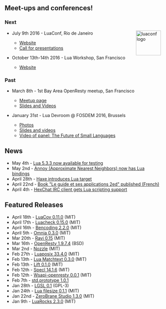 ## Meet-ups and conferences!

### Next

[<img src="http://luaconf.com/pub/luaconf.png" alt="luaconf logo" width="80px" style="float: right"/>](http://luaconf.com)

* July 9th 2016 - LuaConf, Rio de Janeiro
     * [Website](http://luaconf.com)
     * [Call for presentations](http://bit.ly/1Q5pjXM)

* October 13th-14th 2016 - Lua Workshop, San Francisco
     * [Website](https://www.lua.org/wshop16.html)

### Past

* March 8th - 1st Bay Area OpenResty meetup, San Francisco
     * [Meetup page](http://www.meetup.com/Bay-Area-OpenResty-Meetup/)
     * [Slides and Videos](https://groups.google.com/d/msg/openresty-en/AoHxk8setFo/Ks0v4p-HEAAJ)

* January 31st - Lua Devroom @ FOSDEM 2016, Brussels
     * [Photos](https://goo.gl/photos/gSiwFvG9Xva8uEiJ9)
     * [Slides and videos](https://fosdem.org/2016/schedule/track/lua/)
     * [Video of panel: The Future of Small Languages](https://fosdem.org/2016/schedule/event/future_guile_lua/)


## News

* May 4th - [Lua 5.3.3 now available for testing]( http://www.lua.org/work/)
* May 2nd - [Annoy (Approximate Nearest Neighbors) now has Lua bindings](https://github.com/spotify/annoy/blob/master/README_Lua.md)
* April 28th - [Haxe introduces Lua target](http://haxe.org/blog/hello-lua)
* April 22nd - [Book "Le guide et ses applications 2ed" published (French)](http://www.d-booker.fr/lua-complet/372-le-guide-de-lua-et-ses-applications.html)
* April 4th - [HexChat IRC client gets Lua scripting support](https://github.com/hexchat/hexchat/)


## Featured Releases

* April 18th - [LuaCov 0.11.0](https://github.com/keplerproject/luacov/) (MIT)
* April 17th - [Luacheck 0.15.0](https://github.com/mpeterv/luacheck) (MIT)
* April 16th - [Bencoding 2.2.0](http://bitbucket.org/wilhelmy/lua-bencode/) (MIT)
* April 5th - [Omnia 0.3.0](https://github.com/tongson/omnia/) (MIT)
* Mar 20th - [Ravi 0.15](http://ravilang.org) (MIT)
* Mar 16th - [OpenResty 1.9.7.4](https://openresty.org) (BSD)
* Mar 2nd - [Nozzle](https://github.com/ignacio/nozzle) (MIT)
* Feb 27th - [Luaposix 33.4.0](https://github.com/luaposix/luaposix/) (MIT)
* Feb 13th - [Lua Matchtext 0.3.0](https://github.com/jcgoble3/lua-matchext) (MIT)
* Feb 13th - [Lift 0.1.0](https://github.com/tbastos/lift/) (MIT)
* Feb 12th - [Specl 14.1.6](http://gvvaughan.github.io/specl/) (MIT)
* Feb 12th - [Wsapi-openresty 0.0.1](https://github.com/ignacio/wsapi-openresty) (MIT)
* Feb 7th - [std.prototype 1.0.1](https://github.com/lua-stdlib/prototype)
* Jan 28th - [LGSL 0.1](http://ladc.github.io/lgsl/) (GPL-3)
* Jan 24th - [Lua filesize 0.1.1](https://github.com/starius/lua-filesize) (MIT)
* Jan 22nd - [ZeroBrane Studio 1.3.0](https://studio.zerobrane.com/) (MIT)
* Jan 9th - [LuaRocks 2.3.0](http://luarocks.org) (MIT)

